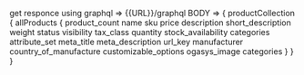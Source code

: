 get responce using graphql => {{URL}}/graphql
BODY => 
{
  productCollection {
    allProducts {
        product_count
        name
        sku
        price
        description
        short_description
        weight
        status
        visibility
        tax_class
        quantity
        stock_availability
        categories
        attribute_set
        meta_title
        meta_description
        url_key
        manufacturer
        country_of_manufacture
        customizable_options
        ogasys_image
        categories
    }
  }
}
